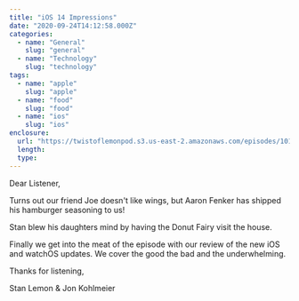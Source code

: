 ```yaml
---
title: "iOS 14 Impressions"
date: "2020-09-24T14:12:58.000Z"
categories:
  - name: "General"
    slug: "general"
  - name: "Technology"
    slug: "technology"
tags:
  - name: "apple"
    slug: "apple"
  - name: "food"
    slug: "food"
  - name: "ios"
    slug: "ios"
enclosure:
  url: "https://twistoflemonpod.s3.us-east-2.amazonaws.com/episodes/101-lwatol-20200924.mp3"
  length:
  type:
---
```


Dear Listener,

Turns out our friend Joe doesn't like wings, but Aaron Fenker has shipped his hamburger seasoning to us!

Stan blew his daughters mind by having the Donut Fairy visit the house.

Finally we get into the meat of the episode with our review of the new iOS and watchOS updates. We cover the good the bad and the underwhelming.

Thanks for listening,

Stan Lemon & Jon Kohlmeier
